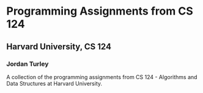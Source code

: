 # Programming Assignments from CS 124
## Harvard University, CS 124
### Jordan Turley

A collection of the programming assignments from CS 124 - Algorithms and Data Structures at Harvard University.
